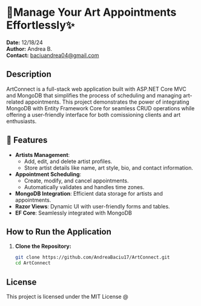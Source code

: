 # 🎨Manage Your Art Appointments Effortlessly✨

**Date:** 12/18/24  
**Author:** Andrea B.  
**Contact:** baciuandrea04@gmail.com  

## Description
ArtConnect is a full-stack web application built with ASP.NET Core MVC and MongoDB that simplifies the process of scheduling and managing art-related appointments. This project demonstrates the power of integrating MongoDB with Entity Framework Core for seamless CRUD operations while offering a user-friendly interface for both comissioning clients and art enthusiasts.

## 🚀 Features
- **Artists Management**:
  - Add, edit, and delete artist profiles.
  - Store artist details like name, art style, bio, and contact information.
- **Appointment Scheduling**:
  - Create, modify, and cancel appointments.
  - Automatically validates and handles time zones.
- **MongoDB Integration**: Efficient data storage for artists and appointments.
- **Razor Views**: Dynamic UI with user-friendly forms and tables.
- **EF Core**: Seamlessly integrated with MongoDB

## How to Run the Application
1. **Clone the Repository:**
   ```bash
   git clone https://github.com/AndreaBaciu17/ArtConnect.git
   cd ArtConnect


## License
This project is licensed under the MIT License @
